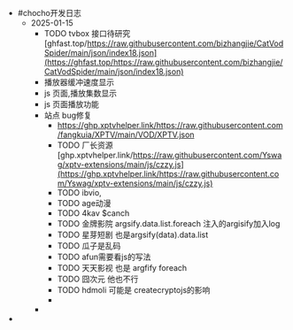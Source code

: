 - #chocho开发日志
	- 2025-01-15
		- TODO  tvbox 接口待研究 [ghfast.top/https://raw.githubusercontent.com/bizhangjie/CatVodSpider/main/json/index18.json](https://ghfast.top/https://raw.githubusercontent.com/bizhangjie/CatVodSpider/main/json/index18.json)
		- 播放器缓冲速度显示
		- js 页面,播放集数显示
		- js 页面播放功能
		- 站点 bug修复
			- https://ghp.xptvhelper.link/https://raw.githubusercontent.com/fangkuia/XPTV/main/VOD/XPTV.json
			- TODO 厂长资源 [ghp.xptvhelper.link/https://raw.githubusercontent.com/Yswag/xptv-extensions/main/js/czzy.js](https://ghp.xptvhelper.link/https://raw.githubusercontent.com/Yswag/xptv-extensions/main/js/czzy.js)
			- TODO ibvio,
			- TODO age动漫
			- TODO 4kav $canch
			- TODO 金牌影院 argsify.data.list.foreach 注入的argisify加入log
			- TODO 星芽短剧 也是argsify(data).data.list
			- TODO 瓜子是乱码
			- TODO afun需要看js的写法
			- TODO 天天影视 也是 argfify foreach
			- TODO 囧次元 他也不行
			- TODO hdmoli 可能是 createcryptojs的影响
			-
		-
-